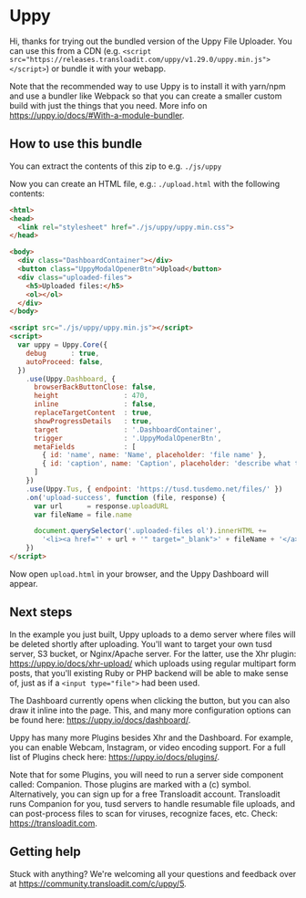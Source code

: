 # Uppy

Hi, thanks for trying out the bundled version of the Uppy File Uploader. You can use
this from a CDN (e.g. `<script src="https://releases.transloadit.com/uppy/v1.29.0/uppy.min.js"></script>`) or bundle it with your webapp. 

Note that the recommended way to use Uppy is to install it with yarn/npm and use a 
bundler like Webpack so that you can create a smaller custom build with just the
things that you need. More info on <https://uppy.io/docs/#With-a-module-bundler>.

## How to use this bundle

You can extract the contents of this zip to e.g. `./js/uppy`

Now you can create an HTML file, e.g.: `./upload.html` with the following contents:

```html
<html>
<head>
  <link rel="stylesheet" href="./js/uppy/uppy.min.css">
</head>

<body>
  <div class="DashboardContainer"></div>
  <button class="UppyModalOpenerBtn">Upload</button>
  <div class="uploaded-files">
    <h5>Uploaded files:</h5>
    <ol></ol>
  </div>
</body>

<script src="./js/uppy/uppy.min.js"></script>
<script>
  var uppy = Uppy.Core({
    debug      : true,
    autoProceed: false,
  })
    .use(Uppy.Dashboard, {
      browserBackButtonClose: false,
      height                : 470,
      inline                : false,
      replaceTargetContent  : true,
      showProgressDetails   : true,
      target                : '.DashboardContainer',
      trigger               : '.UppyModalOpenerBtn',
      metaFields            : [
        { id: 'name', name: 'Name', placeholder: 'file name' },
        { id: 'caption', name: 'Caption', placeholder: 'describe what the image is about' }
      ]
    })
    .use(Uppy.Tus, { endpoint: 'https://tusd.tusdemo.net/files/' })
    .on('upload-success', function (file, response) {
      var url      = response.uploadURL
      var fileName = file.name

      document.querySelector('.uploaded-files ol').innerHTML +=
        '<li><a href="' + url + '" target="_blank">' + fileName + '</a></li>'
    })
</script>
```

Now open `upload.html` in your browser, and the Uppy Dashboard will appear.

## Next steps

In the example you just built, Uppy uploads to a demo server where files will be deleted
shortly after uploading. You'll want to target your own tusd server, S3 bucket, or Nginx/Apache server. For the latter, use the Xhr plugin: <https://uppy.io/docs/xhr-upload/> which uploads using regular multipart form posts, that you'll existing Ruby or PHP backend will be able to make sense of, just as if a `<input type="file">` had been used.

The Dashboard currently opens when clicking the button, but you can also draw it inline into the page. This, and many more configuration options can be found here: <https://uppy.io/docs/dashboard/>.

Uppy has many more Plugins besides Xhr and the Dashboard. For example, you can enable Webcam, Instagram, or video encoding support. For a full list of Plugins check here: <https://uppy.io/docs/plugins/>.

Note that for some Plugins, you will need to run a server side component called: Companion. Those plugins are marked with a (c) symbol. Alternatively, you can sign up for a free Transloadit account. Transloadit runs Companion for you, tusd servers to handle resumable file uploads, and can post-process files to scan for viruses, recognize faces, etc. Check: <https://transloadit.com>.

## Getting help

Stuck with anything? We're welcoming all your questions and feedback over at <https://community.transloadit.com/c/uppy/5>.
